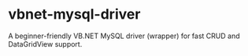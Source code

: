 # vbnet-mysql-driver
A beginner-friendly VB.NET MySQL driver (wrapper) for fast CRUD and DataGridView support.
